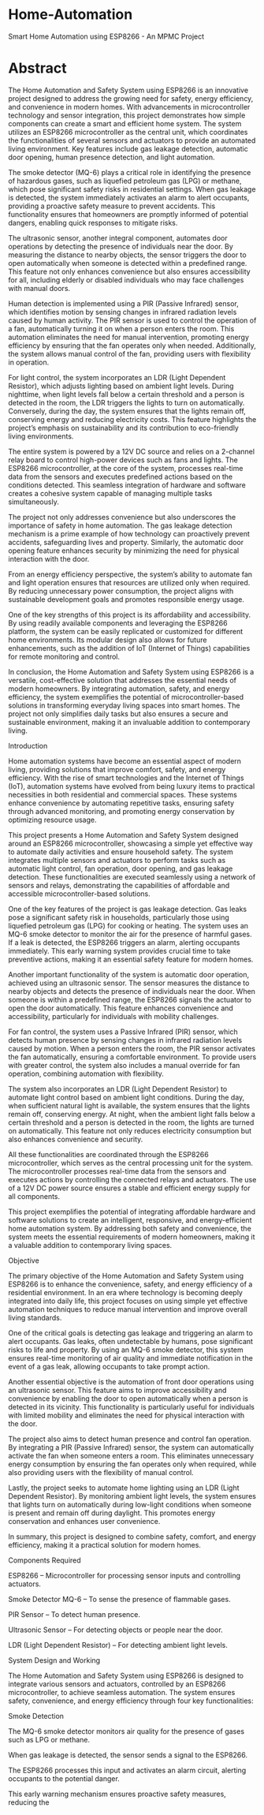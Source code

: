 # Home-Automation
Smart Home Automation using ESP8266 - An MPMC Project

# Abstract
The Home Automation and Safety System using ESP8266 is an innovative project designed to address the growing need for safety, energy efficiency, and convenience in modern homes. With advancements in microcontroller technology and sensor integration, this project demonstrates how simple components can create a smart and efficient home system. The system utilizes an ESP8266 microcontroller as the central unit, which coordinates the functionalities of several sensors and actuators to provide an automated living environment. Key features include gas leakage detection, automatic door opening, human presence detection, and light automation.

The smoke detector (MQ-6) plays a critical role in identifying the presence of hazardous gases, such as liquefied petroleum gas (LPG) or methane, which pose significant safety risks in residential settings. When gas leakage is detected, the system immediately activates an alarm to alert occupants, providing a proactive safety measure to prevent accidents. This functionality ensures that homeowners are promptly informed of potential dangers, enabling quick responses to mitigate risks.

The ultrasonic sensor, another integral component, automates door operations by detecting the presence of individuals near the door. By measuring the distance to nearby objects, the sensor triggers the door to open automatically when someone is detected within a predefined range. This feature not only enhances convenience but also ensures accessibility for all, including elderly or disabled individuals who may face challenges with manual doors.

Human detection is implemented using a PIR (Passive Infrared) sensor, which identifies motion by sensing changes in infrared radiation levels caused by human activity. The PIR sensor is used to control the operation of a fan, automatically turning it on when a person enters the room. This automation eliminates the need for manual intervention, promoting energy efficiency by ensuring that the fan operates only when needed. Additionally, the system allows manual control of the fan, providing users with flexibility in operation.

For light control, the system incorporates an LDR (Light Dependent Resistor), which adjusts lighting based on ambient light levels. During nighttime, when light levels fall below a certain threshold and a person is detected in the room, the LDR triggers the lights to turn on automatically. Conversely, during the day, the system ensures that the lights remain off, conserving energy and reducing electricity costs. This feature highlights the project’s emphasis on sustainability and its contribution to eco-friendly living environments.

The entire system is powered by a 12V DC source and relies on a 2-channel relay board to control high-power devices such as fans and lights. The ESP8266 microcontroller, at the core of the system, processes real-time data from the sensors and executes predefined actions based on the conditions detected. This seamless integration of hardware and software creates a cohesive system capable of managing multiple tasks simultaneously.

The project not only addresses convenience but also underscores the importance of safety in home automation. The gas leakage detection mechanism is a prime example of how technology can proactively prevent accidents, safeguarding lives and property. Similarly, the automatic door opening feature enhances security by minimizing the need for physical interaction with the door.

From an energy efficiency perspective, the system’s ability to automate fan and light operation ensures that resources are utilized only when required. By reducing unnecessary power consumption, the project aligns with sustainable development goals and promotes responsible energy usage.

One of the key strengths of this project is its affordability and accessibility. By using readily available components and leveraging the ESP8266 platform, the system can be easily replicated or customized for different home environments. Its modular design also allows for future enhancements, such as the addition of IoT (Internet of Things) capabilities for remote monitoring and control.

In conclusion, the Home Automation and Safety System using ESP8266 is a versatile, cost-effective solution that addresses the essential needs of modern homeowners. By integrating automation, safety, and energy efficiency, the system exemplifies the potential of microcontroller-based solutions in transforming everyday living spaces into smart homes. The project not only simplifies daily tasks but also ensures a secure and sustainable environment, making it an invaluable addition to contemporary living.

Introduction

Home automation systems have become an essential aspect of modern living, providing solutions that improve comfort, safety, and energy efficiency. With the rise of smart technologies and the Internet of Things (IoT), automation systems have evolved from being luxury items to practical necessities in both residential and commercial spaces. These systems enhance convenience by automating repetitive tasks, ensuring safety through advanced monitoring, and promoting energy conservation by optimizing resource usage.

This project presents a Home Automation and Safety System designed around an ESP8266 microcontroller, showcasing a simple yet effective way to automate daily activities and ensure household safety. The system integrates multiple sensors and actuators to perform tasks such as automatic light control, fan operation, door opening, and gas leakage detection. These functionalities are executed seamlessly using a network of sensors and relays, demonstrating the capabilities of affordable and accessible microcontroller-based solutions.

One of the key features of the project is gas leakage detection. Gas leaks pose a significant safety risk in households, particularly those using liquefied petroleum gas (LPG) for cooking or heating. The system uses an MQ-6 smoke detector to monitor the air for the presence of harmful gases. If a leak is detected, the ESP8266 triggers an alarm, alerting occupants immediately. This early warning system provides crucial time to take preventive actions, making it an essential safety feature for modern homes.

Another important functionality of the system is automatic door operation, achieved using an ultrasonic sensor. The sensor measures the distance to nearby objects and detects the presence of individuals near the door. When someone is within a predefined range, the ESP8266 signals the actuator to open the door automatically. This feature enhances convenience and accessibility, particularly for individuals with mobility challenges.

For fan control, the system uses a Passive Infrared (PIR) sensor, which detects human presence by sensing changes in infrared radiation levels caused by motion. When a person enters the room, the PIR sensor activates the fan automatically, ensuring a comfortable environment. To provide users with greater control, the system also includes a manual override for fan operation, combining automation with flexibility.

The system also incorporates an LDR (Light Dependent Resistor) to automate light control based on ambient light conditions. During the day, when sufficient natural light is available, the system ensures that the lights remain off, conserving energy. At night, when the ambient light falls below a certain threshold and a person is detected in the room, the lights are turned on automatically. This feature not only reduces electricity consumption but also enhances convenience and security.

All these functionalities are coordinated through the ESP8266 microcontroller, which serves as the central processing unit for the system. The microcontroller processes real-time data from the sensors and executes actions by controlling the connected relays and actuators. The use of a 12V DC power source ensures a stable and efficient energy supply for all components.

This project exemplifies the potential of integrating affordable hardware and software solutions to create an intelligent, responsive, and energy-efficient home automation system. By addressing both safety and convenience, the system meets the essential requirements of modern homeowners, making it a valuable addition to contemporary living spaces.

Objective

The primary objective of the Home Automation and Safety System using ESP8266 is to enhance the convenience, safety, and energy efficiency of a residential environment. In an era where technology is becoming deeply integrated into daily life, this project focuses on using simple yet effective automation techniques to reduce manual intervention and improve overall living standards.

One of the critical goals is detecting gas leakage and triggering an alarm to alert occupants. Gas leaks, often undetectable by humans, pose significant risks to life and property. By using an MQ-6 smoke detector, this system ensures real-time monitoring of air quality and immediate notification in the event of a gas leak, allowing occupants to take prompt action.

Another essential objective is the automation of front door operations using an ultrasonic sensor. This feature aims to improve accessibility and convenience by enabling the door to open automatically when a person is detected in its vicinity. This functionality is particularly useful for individuals with limited mobility and eliminates the need for physical interaction with the door.

The project also aims to detect human presence and control fan operation. By integrating a PIR (Passive Infrared) sensor, the system can automatically activate the fan when someone enters a room. This eliminates unnecessary energy consumption by ensuring the fan operates only when required, while also providing users with the flexibility of manual control.

Lastly, the project seeks to automate home lighting using an LDR (Light Dependent Resistor). By monitoring ambient light levels, the system ensures that lights turn on automatically during low-light conditions when someone is present and remain off during daylight. This promotes energy conservation and enhances user convenience.

In summary, this project is designed to combine safety, comfort, and energy efficiency, making it a practical solution for modern homes.

Components Required

ESP8266 – Microcontroller for processing sensor inputs and controlling actuators.

Smoke Detector MQ-6 – To sense the presence of flammable gases.

PIR Sensor – To detect human presence.

Ultrasonic Sensor – For detecting objects or people near the door.

LDR (Light Dependent Resistor) – For detecting ambient light levels.

System Design and Working

The Home Automation and Safety System using ESP8266 is designed to integrate various sensors and actuators, controlled by an ESP8266 microcontroller, to achieve seamless automation. The system ensures safety, convenience, and energy efficiency through four key functionalities:

Smoke Detection

The MQ-6 smoke detector monitors air quality for the presence of gases such as LPG or methane.

When gas leakage is detected, the sensor sends a signal to the ESP8266.

The ESP8266 processes this input and activates an alarm circuit, alerting occupants to the potential danger.

This early warning mechanism ensures proactive safety measures, reducing the

